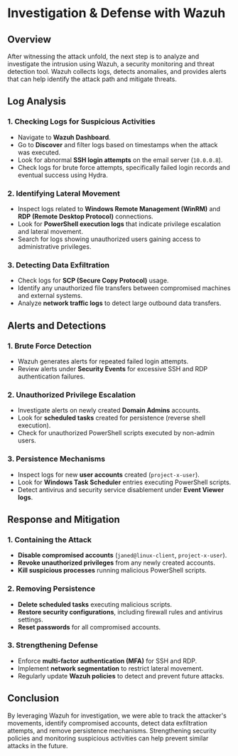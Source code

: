 # Investigation & Defense with Wazuh

## Overview
After witnessing the attack unfold, the next step is to analyze and investigate the intrusion using Wazuh, a security monitoring and threat detection tool. Wazuh collects logs, detects anomalies, and provides alerts that can help identify the attack path and mitigate threats.

## Log Analysis
### 1. Checking Logs for Suspicious Activities
- Navigate to **Wazuh Dashboard**.
- Go to **Discover** and filter logs based on timestamps when the attack was executed.
- Look for abnormal **SSH login attempts** on the email server (`10.0.0.8`).
- Check logs for brute force attempts, specifically failed login records and eventual success using Hydra.

### 2. Identifying Lateral Movement
- Inspect logs related to **Windows Remote Management (WinRM)** and **RDP (Remote Desktop Protocol)** connections.
- Look for **PowerShell execution logs** that indicate privilege escalation and lateral movement.
- Search for logs showing unauthorized users gaining access to administrative privileges.

### 3. Detecting Data Exfiltration
- Check logs for **SCP (Secure Copy Protocol)** usage.
- Identify any unauthorized file transfers between compromised machines and external systems.
- Analyze **network traffic logs** to detect large outbound data transfers.

## Alerts and Detections
### 1. Brute Force Detection
- Wazuh generates alerts for repeated failed login attempts.
- Review alerts under **Security Events** for excessive SSH and RDP authentication failures.

### 2. Unauthorized Privilege Escalation
- Investigate alerts on newly created **Domain Admins** accounts.
- Look for **scheduled tasks** created for persistence (reverse shell execution).
- Check for unauthorized PowerShell scripts executed by non-admin users.

### 3. Persistence Mechanisms
- Inspect logs for new **user accounts** created (`project-x-user`).
- Look for **Windows Task Scheduler** entries executing PowerShell scripts.
- Detect antivirus and security service disablement under **Event Viewer logs**.

## Response and Mitigation
### 1. Containing the Attack
- **Disable compromised accounts** (`janed@linux-client`, `project-x-user`).
- **Revoke unauthorized privileges** from any newly created accounts.
- **Kill suspicious processes** running malicious PowerShell scripts.

### 2. Removing Persistence
- **Delete scheduled tasks** executing malicious scripts.
- **Restore security configurations**, including firewall rules and antivirus settings.
- **Reset passwords** for all compromised accounts.

### 3. Strengthening Defense
- Enforce **multi-factor authentication (MFA)** for SSH and RDP.
- Implement **network segmentation** to restrict lateral movement.
- Regularly update **Wazuh policies** to detect and prevent future attacks.

## Conclusion
By leveraging Wazuh for investigation, we were able to track the attacker's movements, identify compromised accounts, detect data exfiltration attempts, and remove persistence mechanisms. Strengthening security policies and monitoring suspicious activities can help prevent similar attacks in the future.

